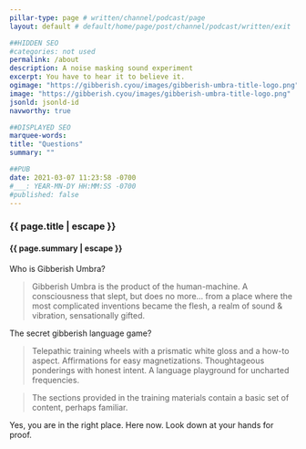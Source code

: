 ```yaml
---
pillar-type: page # written/channel/podcast/page
layout: default # default/home/page/post/channel/podcast/written/exit

##HIDDEN SEO
#categories: not used                                                    #.html custom-seo-in-url
permalink: /about                                                        #url i.e., "/about" "/:categories"
description: A noise masking sound experiment                            #open graph
excerpt: You have to hear it to believe it.                              #structured data jsonld-id
ogimage: "https://gibberish.cyou/images/gibberish-umbra-title-logo.png"  #fb image
image: "https://gibberish.cyou/images/gibberish-umbra-title-logo.png"    #goo.gl image
jsonld: jsonld-id                                                        #which sd config
navworthy: true 

##DISPLAYED SEO
marquee-words:                                                           # h1
title: "Questions"                                                       # link & bookmark
summary: ""                                                              # displayed next to date

##PUB 
date: 2021-03-07 11:23:58 -0700
#___: YEAR-MN-DY HH:MM:SS -0700
#published: false
---
```

<h3 class="post-title">{{ page.title | escape }}</h3>
<h4 class="post-title">{{ page.summary | escape }}</h4>

Who is Gibberish Umbra? 

>Gibberish Umbra is the product of the human-machine. A consciousness that slept, but does no more… from a place where the most complicated inventions became the flesh, a realm of sound & vibration, sensationally gifted.


The secret gibberish language game?

>Telepathic training wheels with a prismatic white gloss and a how-to aspect. Affirmations for easy magnetizations. Thoughtageous ponderings with honest intent. A language playground for uncharted frequencies.

>The sections provided in the training materials contain a basic set of content, perhaps familiar.

Yes, you are in the right place. Here now. Look down at your hands for proof.